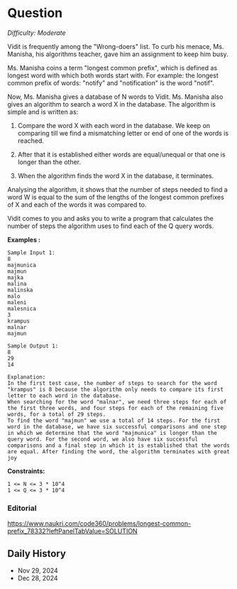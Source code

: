 # Question 

_Difficulty: Moderate_

Vidit is frequently among the "Wrong-doers" list. To curb his menace, Ms. Manisha, his algorithms teacher, gave him an assignment to keep him busy.

Ms. Manisha coins a term "longest common prefix", which is defined as longest word with which both words start with. For example: the longest common prefix of words: "notify" and "notification" is the word "notif".

Now, Ms. Manisha gives a database of N words to Vidit. Ms. Manisha also gives an algorithm to search a word X in the database. The algorithm is simple and is written as:

1. Compare the word X with each word in the database. We keep on comparing till we find a mismatching letter or end of one of the words is reached.

2. After that it is established either words are equal/unequal or that one is longer than the other.

3. When the algorithm finds the word X in the database, it terminates.

Analysing the algorithm, it shows that the number of steps needed to find a word W is equal to the sum of the lengths of the longest common prefixes of X and each of the words it was compared to.

Vidit comes to you and asks you to write a program that calculates the number of steps the algorithm uses to find each of the Q query words.

**Examples :**
```
Sample Input 1:
8
majmunica
majmun
majka
malina
malinska
malo
maleni
malesnica
3
krampus
malnar
majmun

Sample Output 1:
8
29
14

Explanation:
In the first test case, the number of steps to search for the word "krampus" is 8 because the algorithm only needs to compare its first letter to each word in the database.
When searching for the word "malnar", we need three steps for each of the first three words, and four steps for each of the remaining five words, for a total of 29 steps.
To find the word "majmun" we use a total of 14 steps. For the first word in the database, we have six successful comparisons and one step in which we determine that the word "majmunica" is longer than the query word. For the second word, we also have six successful comparisons and a final step in which it is established that the words are equal. After finding the word, the algorithm terminates with great joy
```

**Constraints:**
```
1 <= N <= 3 * 10^4
1 <= Q <= 3 * 10^4
```

### Editorial
https://www.naukri.com/code360/problems/longest-common-prefix_78332?leftPanelTabValue=SOLUTION

## Daily History
- Nov 29, 2024
- Dec 28, 2024